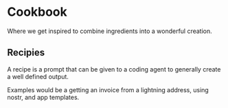 # Cookbook

Where we get inspired to combine ingredients into a wonderful creation.

## Recipies

A recipe is a prompt that can be given to a coding agent to generally create a well defined output.

Examples would be a getting an invoice from a lightning address, using nostr, and app templates.


